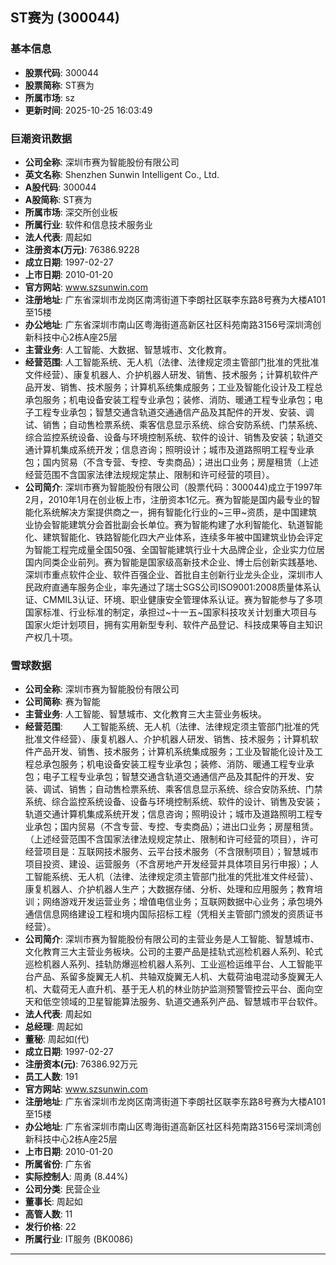 ## ST赛为 (300044)

### 基本信息

- **股票代码**: 300044
- **股票简称**: ST赛为
- **所属市场**: sz
- **更新时间**: 2025-10-25 16:03:49

### 巨潮资讯数据

- **公司全称**: 深圳市赛为智能股份有限公司
- **英文名称**: Shenzhen Sunwin Intelligent Co., Ltd.
- **A股代码**: 300044
- **A股简称**: ST赛为
- **所属市场**: 深交所创业板
- **所属行业**: 软件和信息技术服务业
- **法人代表**: 周起如
- **注册资本(万元)**: 76386.9228
- **成立日期**: 1997-02-27
- **上市日期**: 2010-01-20
- **官方网站**: www.szsunwin.com
- **注册地址**: 广东省深圳市龙岗区南湾街道下李朗社区联李东路8号赛为大楼A101至15楼
- **办公地址**: 广东省深圳市南山区粤海街道高新区社区科苑南路3156号深圳湾创新科技中心2栋A座25层
- **主营业务**: 人工智能、大数据、智慧城市、文化教育。
- **经营范围**: 人工智能系统、无人机（法律、法律规定须主管部门批准的凭批准文件经营）、康复机器人、介护机器人研发、销售、技术服务；计算机软件产品开发、销售、技术服务；计算机系统集成服务；工业及智能化设计及工程总承包服务；机电设备安装工程专业承包；装修、消防、暖通工程专业承包；电子工程专业承包；智慧交通含轨道交通通信产品及其配件的开发、安装、调试、销售；自动售检票系统、乘客信息显示系统、综合安防系统、门禁系统、综合监控系统设备、设备与环境控制系统、软件的设计、销售及安装；轨道交通计算机集成系统开发；信息咨询；照明设计；城市及道路照明工程专业承包；国内贸易（不含专营、专控、专卖商品）；进出口业务；房屋租赁（上述经营范围不含国家法律法规规定禁止、限制和许可经营的项目）。
- **公司简介**: 深圳市赛为智能股份有限公司（股票代码：300044)成立于1997年2月，2010年1月在创业板上市，注册资本1亿元。赛为智能是国内最专业的智能化系统解决方案提供商之一，拥有智能化行业的~三甲~资质，是中国建筑业协会智能建筑分会首批副会长单位。赛为智能构建了水利智能化、轨道智能化、建筑智能化、铁路智能化四大产业体系，连续多年被中国建筑业协会评定为智能工程完成量全国50强、全国智能建筑行业十大品牌企业，企业实力位居国内同类企业前列。赛为智能是国家级高新技术企业、博士后创新实践基地、深圳市重点软件企业、软件百强企业、首批自主创新行业龙头企业，深圳市人民政府直通车服务企业，率先通过了瑞士SGS公司ISO9001:2008质量体系认证、CMMIL3认证、环境、职业健康安全管理体系认证。赛为智能参与了多项国家标准、行业标准的制定，承担过~十一五~国家科技攻关计划重大项目与国家火炬计划项目，拥有实用新型专利、软件产品登记、科技成果等自主知识产权几十项。

### 雪球数据

- **公司全称**: 深圳市赛为智能股份有限公司
- **公司简称**: 赛为智能
- **主营业务**: 人工智能、智慧城市、文化教育三大主营业务板块。
- **经营范围**: 　　人工智能系统、无人机（法律、法律规定须主管部门批准的凭批准文件经营）、康复机器人、介护机器人研发、销售、技术服务；计算机软件产品开发、销售、技术服务；计算机系统集成服务；工业及智能化设计及工程总承包服务；机电设备安装工程专业承包；装修、消防、暖通工程专业承包；电子工程专业承包；智慧交通含轨道交通通信产品及其配件的开发、安装、调试、销售；自动售检票系统、乘客信息显示系统、综合安防系统、门禁系统、综合监控系统设备、设备与环境控制系统、软件的设计、销售及安装；轨道交通计算机集成系统开发；信息咨询；照明设计；城市及道路照明工程专业承包；国内贸易（不含专营、专控、专卖商品）；进出口业务；房屋租赁。（上述经营范围不含国家法律法规规定禁止、限制和许可经营的项目），许可经营项目是：互联网技术服务、云平台技术服务（不含限制项目）；智慧城市项目投资、建设、运营服务（不含房地产开发经营并具体项目另行申报）；人工智能系统、无人机（法律、法律规定须主管部门批准的凭批准文件经营）、康复机器人、介护机器人生产；大数据存储、分析、处理和应用服务；教育培训；网络游戏开发运营业务；增值电信业务；互联网数据中心业务；承包境外通信信息网络建设工程和境内国际招标工程（凭相关主管部门颁发的资质证书经营）。
- **公司简介**: 深圳市赛为智能股份有限公司的主营业务是人工智能、智慧城市、文化教育三大主营业务板块。公司的主要产品是挂轨式巡检机器人系列、轮式巡检机器人系列、挂轨防爆巡检机器人系列、工业巡检运维平台、人工智能平台产品、系留多旋翼无人机、共轴双旋翼无人机、大载荷油电混动多旋翼无人机、大载荷无人直升机、基于无人机的林业防护监测预警管控云平台、面向空天和低空领域的卫星智能算法服务、轨道交通系列产品、智慧城市平台软件。
- **法人代表**: 周起如
- **总经理**: 周起如
- **董秘**: 周起如(代)
- **成立日期**: 1997-02-27
- **注册资本(元)**: 76386.92万元
- **员工人数**: 191
- **官方网站**: www.szsunwin.com
- **注册地址**: 广东省深圳市龙岗区南湾街道下李朗社区联李东路8号赛为大楼A101至15楼
- **办公地址**: 广东省深圳市南山区粤海街道高新区社区科苑南路3156号深圳湾创新科技中心2栋A座25层
- **上市日期**: 2010-01-20
- **所属省份**: 广东省
- **实际控制人**: 周勇 (8.44%)
- **公司分类**: 民营企业
- **董事长**: 周起如
- **高管人数**: 11
- **发行价格**: 22
- **所属行业**: IT服务 (BK0086)

---
